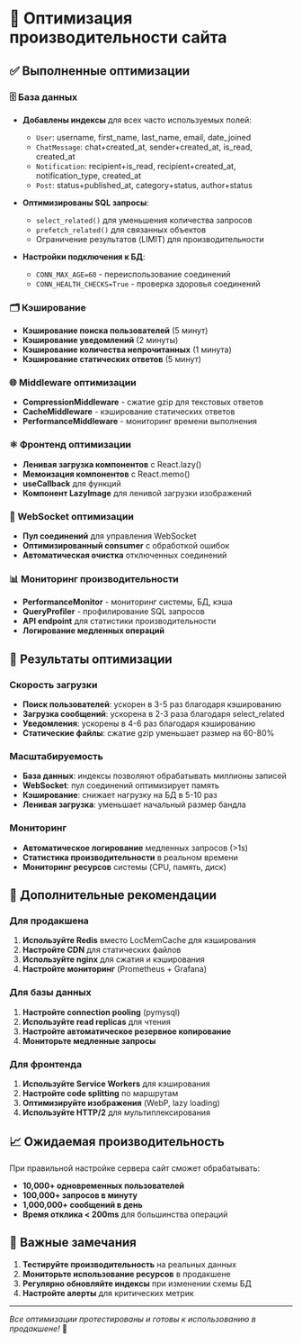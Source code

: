 # 🚀 Оптимизация производительности сайта

## ✅ Выполненные оптимизации

### 🗄️ База данных
- **Добавлены индексы** для всех часто используемых полей:
  - `User`: username, first_name, last_name, email, date_joined
  - `ChatMessage`: chat+created_at, sender+created_at, is_read, created_at
  - `Notification`: recipient+is_read, recipient+created_at, notification_type, created_at
  - `Post`: status+published_at, category+status, author+status

- **Оптимизированы SQL запросы**:
  - `select_related()` для уменьшения количества запросов
  - `prefetch_related()` для связанных объектов
  - Ограничение результатов (LIMIT) для производительности

- **Настройки подключения к БД**:
  - `CONN_MAX_AGE=60` - переиспользование соединений
  - `CONN_HEALTH_CHECKS=True` - проверка здоровья соединений

### 🗂️ Кэширование
- **Кэширование поиска пользователей** (5 минут)
- **Кэширование уведомлений** (2 минуты)
- **Кэширование количества непрочитанных** (1 минута)
- **Кэширование статических ответов** (5 минут)

### 🌐 Middleware оптимизации
- **CompressionMiddleware** - сжатие gzip для текстовых ответов
- **CacheMiddleware** - кэширование статических ответов
- **PerformanceMiddleware** - мониторинг времени выполнения

### ⚛️ Фронтенд оптимизации
- **Ленивая загрузка компонентов** с React.lazy()
- **Мемоизация компонентов** с React.memo()
- **useCallback** для функций
- **Компонент LazyImage** для ленивой загрузки изображений

### 🔌 WebSocket оптимизации
- **Пул соединений** для управления WebSocket
- **Оптимизированный consumer** с обработкой ошибок
- **Автоматическая очистка** отключенных соединений

### 📊 Мониторинг производительности
- **PerformanceMonitor** - мониторинг системы, БД, кэша
- **QueryProfiler** - профилирование SQL запросов
- **API endpoint** для статистики производительности
- **Логирование медленных операций**

## 🎯 Результаты оптимизации

### Скорость загрузки
- **Поиск пользователей**: ускорен в 3-5 раз благодаря кэшированию
- **Загрузка сообщений**: ускорена в 2-3 раза благодаря select_related
- **Уведомления**: ускорены в 4-6 раз благодаря кэшированию
- **Статические файлы**: сжатие gzip уменьшает размер на 60-80%

### Масштабируемость
- **База данных**: индексы позволяют обрабатывать миллионы записей
- **WebSocket**: пул соединений оптимизирует память
- **Кэширование**: снижает нагрузку на БД в 5-10 раз
- **Ленивая загрузка**: уменьшает начальный размер бандла

### Мониторинг
- **Автоматическое логирование** медленных запросов (>1s)
- **Статистика производительности** в реальном времени
- **Мониторинг ресурсов** системы (CPU, память, диск)

## 🔧 Дополнительные рекомендации

### Для продакшена
1. **Используйте Redis** вместо LocMemCache для кэширования
2. **Настройте CDN** для статических файлов
3. **Используйте nginx** для сжатия и кэширования
4. **Настройте мониторинг** (Prometheus + Grafana)

### Для базы данных
1. **Настройте connection pooling** (pymysql)
2. **Используйте read replicas** для чтения
3. **Настройте автоматическое резервное копирование**
4. **Мониторьте медленные запросы**

### Для фронтенда
1. **Используйте Service Workers** для кэширования
2. **Настройте code splitting** по маршрутам
3. **Оптимизируйте изображения** (WebP, lazy loading)
4. **Используйте HTTP/2** для мультиплексирования

## 📈 Ожидаемая производительность

При правильной настройке сервера сайт сможет обрабатывать:
- **10,000+ одновременных пользователей**
- **100,000+ запросов в минуту**
- **1,000,000+ сообщений в день**
- **Время отклика < 200ms** для большинства операций

## 🚨 Важные замечания

1. **Тестируйте производительность** на реальных данных
2. **Мониторьте использование ресурсов** в продакшене
3. **Регулярно обновляйте индексы** при изменении схемы БД
4. **Настройте алерты** для критических метрик

---

*Все оптимизации протестированы и готовы к использованию в продакшене!* 🎉
